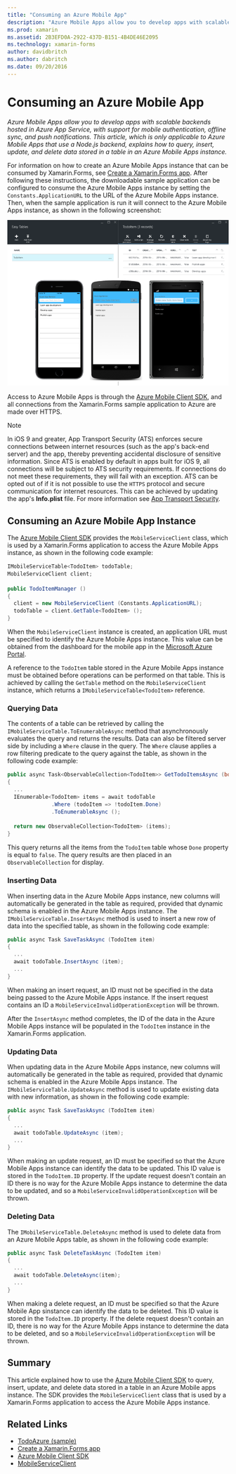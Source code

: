 ```yaml
---
title: "Consuming an Azure Mobile App"
description: "Azure Mobile Apps allow you to develop apps with scalable backends hosted in Azure App Service, with support for mobile authentication, offline sync, and push notifications. This article, which is only applicable to Azure Mobile Apps that use a Node.js backend, explains how to query, insert, update, and delete data stored in a table in an Azure Mobile Apps instance."
ms.prod: xamarin
ms.assetid: 2B3EFD0A-2922-437D-B151-4B4DE46E2095
ms.technology: xamarin-forms
author: davidbritch
ms.author: dabritch
ms.date: 09/20/2016
---
```


# Consuming an Azure Mobile App

_Azure Mobile Apps allow you to develop apps with scalable backends hosted in Azure App Service, with support for mobile authentication, offline sync, and push notifications. This article, which is only applicable to Azure Mobile Apps that use a Node.js backend, explains how to query, insert, update, and delete data stored in a table in an Azure Mobile Apps instance._

For information on how to create an Azure Mobile Apps instance that can be consumed by Xamarin.Forms, see [Create a Xamarin.Forms app](https://azure.microsoft.com/documentation/articles/app-service-mobile-xamarin-forms-get-started/). After following these instructions, the downloadable sample application can be configured to consume the Azure Mobile Apps instance by setting the `Constants.ApplicationURL` to the URL of the Azure Mobile Apps instance. Then, when the sample application is run it will connect to the Azure Mobile Apps instance, as shown in the following screenshot:

![](azure-images/portal.png "Sample Application")

Access to Azure Mobile Apps is through the [Azure Mobile Client SDK](https://www.nuget.org/packages/Microsoft.Azure.Mobile.Client/), and all connections from the Xamarin.Forms sample application to Azure are made over HTTPS.

> [!NOTE]
> In iOS 9 and greater, App Transport Security (ATS) enforces secure connections between internet resources (such as the app's back-end server) and the app, thereby preventing accidental disclosure of sensitive information. Since ATS is enabled by default in apps built for iOS 9, all connections will be subject to ATS security requirements. If connections do not meet these requirements, they will fail with an exception.
> ATS can be opted out of if it is not possible to use the `HTTPS` protocol and secure communication for internet resources. This can be achieved by updating the app's **Info.plist** file. For more information see [App Transport Security](~/ios/app-fundamentals/ats.md).

## Consuming an Azure Mobile App Instance

The [Azure Mobile Client SDK](https://www.nuget.org/packages/Microsoft.Azure.Mobile.Client/) provides the `MobileServiceClient` class, which is used by a Xamarin.Forms application to access the Azure Mobile Apps instance, as shown in the following code example:

```csharp
IMobileServiceTable<TodoItem> todoTable;
MobileServiceClient client;

public TodoItemManager ()
{
  client = new MobileServiceClient (Constants.ApplicationURL);
  todoTable = client.GetTable<TodoItem> ();
}
```

When the `MobileServiceClient` instance is created, an application URL must be specified to identify the Azure Mobile Apps instance. This value can be obtained from the dashboard for the mobile app in the [Microsoft Azure Portal](https://portal.azure.com/).

A reference to the `TodoItem` table stored in the Azure Mobile Apps instance must be obtained before operations can be performed on that table. This is achieved by calling the `GetTable` method on the `MobileServiceClient` instance, which returns a `IMobileServiceTable<TodoItem>` reference.

### Querying Data

The contents of a table can be retrieved by calling the `IMobileServiceTable.ToEnumerableAsync` method that asynchronously evaluates the query and returns the results. Data can also be filtered server side by including a `Where` clause in the query. The `Where` clause applies a row filtering predicate to the query against the table, as shown in the following code example:

```csharp
public async Task<ObservableCollection<TodoItem>> GetTodoItemsAsync (bool syncItems = false)
{
  ...
  IEnumerable<TodoItem> items = await todoTable
              .Where (todoItem => !todoItem.Done)
              .ToEnumerableAsync ();

  return new ObservableCollection<TodoItem> (items);
}
```

This query returns all the items from the `TodoItem` table whose `Done` property is equal to `false`. The query results are then placed in an `ObservableCollection` for display.

### Inserting Data

When inserting data in the Azure Mobile Apps instance, new columns will automatically be generated in the table as required, provided that dynamic schema is enabled in the Azure Mobile Apps instance. The `IMobileServiceTable.InsertAsync` method is used to insert a new row of data into the specified table, as shown in the following code example:

```csharp
public async Task SaveTaskAsync (TodoItem item)
{
  ...
  await todoTable.InsertAsync (item);
  ...
}
```

When making an insert request, an ID must not be specified in the data being passed to the Azure Mobile Apps instance. If the insert request contains an ID a `MobileServiceInvalidOperationException` will be thrown.

After the `InsertAsync` method completes, the ID of the data in the Azure Mobile Apps instance will be populated in the `TodoItem` instance in the Xamarin.Forms application.

### Updating Data

When updating data in the Azure Mobile Apps instance, new columns will automatically be generated in the table as required, provided that dynamic schema is enabled in the Azure Mobile Apps instance. The `IMobileServiceTable.UpdateAsync` method is used to update existing data with new information, as shown in the following code example:

```csharp
public async Task SaveTaskAsync (TodoItem item)
{
  ...
  await todoTable.UpdateAsync (item);
  ...
}
```

When making an update request, an ID must be specified so that the Azure Mobile Apps instance can identify the data to be updated. This ID value is stored in the `TodoItem.ID` property. If the update request doesn't contain an ID there is no way for the Azure Mobile Apps instance to determine the data to be updated, and so a `MobileServiceInvalidOperationException` will be thrown.

### Deleting Data

The `IMobileServiceTable.DeleteAsync` method is used to delete data from an Azure Mobile Apps table, as shown in the following code example:

```csharp
public async Task DeleteTaskAsync (TodoItem item)
{
  ...
  await todoTable.DeleteAsync(item);
  ...
}
```

When making a delete request, an ID must be specified so that the Azure Mobile App sinstance can identify the data to be deleted. This ID value is stored in the `TodoItem.ID` property. If the delete request doesn't contain an ID, there is no way for the Azure Mobile Apps instance to determine the data to be deleted, and so a `MobileServiceInvalidOperationException` will be thrown.

## Summary

This article explained how to use the [Azure Mobile Client SDK](https://www.nuget.org/packages/Microsoft.Azure.Mobile.Client/) to query, insert, update, and delete data stored in a table in an Azure Mobile apps instance. The SDK provides the `MobileServiceClient` class that is used by a Xamarin.Forms application to access the Azure Mobile Apps instance.


## Related Links

- [TodoAzure (sample)](https://developer.xamarin.com/samples/xamarin-forms/WebServices/TodoAzure/)
- [Create a Xamarin.Forms app](https://azure.microsoft.com/documentation/articles/app-service-mobile-xamarin-forms-get-started/)
- [Azure Mobile Client SDK](https://www.nuget.org/packages/Microsoft.Azure.Mobile.Client/)
- [MobileServiceClient](https://msdn.microsoft.com/library/azure/microsoft.windowsazure.mobileservices.mobileserviceclient(v=azure.10).aspx)
